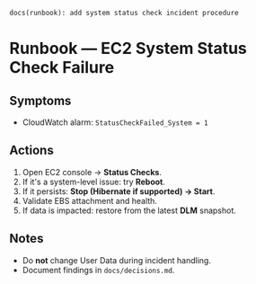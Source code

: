 `docs(runbook): add system status check incident procedure`

# Runbook — EC2 System Status Check Failure

## Symptoms
- CloudWatch alarm: `StatusCheckFailed_System = 1`

## Actions
1. Open EC2 console → **Status Checks**.
2. If it's a system-level issue: try **Reboot**.
3. If it persists: **Stop (Hibernate if supported) → Start**.
4. Validate EBS attachment and health.
5. If data is impacted: restore from the latest **DLM** snapshot.

## Notes
- Do **not** change User Data during incident handling.
- Document findings in `docs/decisions.md`.
